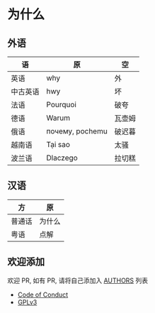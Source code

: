 # 为什么

## 外语

| 语       | 原                    | 空     |
|----------|-----------------------|--------|
| 英语     | why                   | 外     |
| 中古英语 | hwy                   | 坏     |
| 法语     | Pourquoi              | 破夸   |
| 德语     | Warum                 | 瓦壶姆 |
| 俄语     | почему, pochemu | 破迟暮 |
| 越南语   | Tại sao               | 太骚   |
| 波兰语   | Dlaczego              | 拉切糕 |

## 汉语

| 方     | 原     |
|--------|--------|
| 普通话 | 为什么 |
| 粤语   | 点解   |

## 欢迎添加

欢迎 PR, 如有 PR, 请将自己添加入 [AUTHORS](AUTHORS) 列表

- [Code of Conduct](CODE-OF-CONDUCT.md)
- [GPLv3](LICENSE)
